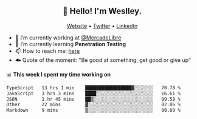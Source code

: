 <h2 align="center">👋 Hello! I'm Weslley.</h2>
<p align="center">
  <a href="http://weslleyneri.com.br">Website</a> •
  <a href="https://twitter.com/Weslley_Neri">Twitter</a> •
  <a href="https://www.linkedin.com/in/weslley-neri-3658908b">LinkedIn</a>
</p>


- 🔭 I’m currently working at [@MercadoLibre](https://github.com/mercadolibre)
- 🌱 I’m currently learning **Penetration Testing**
- 📫 How to reach me: [here](mailto:weslley39@gmail.com)
- ☁️ Quote of the moment: "Be good at something, get good or give up"

📊 **This week I spent my time working on**
<!--START_SECTION:waka-->

```txt
TypeScript   13 hrs 1 min    █████████████████▓░░░░░░░   70.78 %
JavaScript   3 hrs 3 mins    ████░░░░░░░░░░░░░░░░░░░░░   16.61 %
JSON         1 hr 45 mins    ██▒░░░░░░░░░░░░░░░░░░░░░░   09.58 %
Other        22 mins         ▓░░░░░░░░░░░░░░░░░░░░░░░░   02.06 %
Markdown     9 mins          ▒░░░░░░░░░░░░░░░░░░░░░░░░   00.89 %
```

<!--END_SECTION:waka-->

<!-- Inspired by https://github.com/gruselhaus/gruselhaus -->